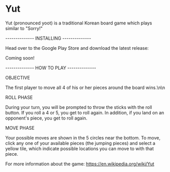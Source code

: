 # Yut

Yut (pronounced yoot) is a traditional Korean board game which plays similar to "Sorry!"

-------------- INSTALLING --------------

Head over to the Google Play Store and download the latest release: 

Coming soon!

-------------- HOW TO PLAY --------------

OBJECTIVE

The first player to move all 4 of his or her pieces around the board wins.\n\n

ROLL PHASE

During your turn, you will be prompted to throw the sticks with the roll button. If you roll a 4 or 5, you get to roll again. In addition, if you land on an opponent's piece, you get to roll again.

MOVE PHASE

Your possible moves are shown in the 5 circles near the bottom. To move, click any one of your available pieces (the jumping pieces) and select a yellow tile, which indicate possible locations you can move to with that piece.
 
For more information about the game:
https://en.wikipedia.org/wiki/Yut
